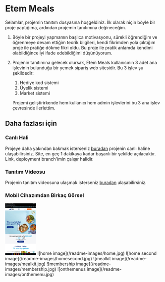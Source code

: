 # Etem Meals

Selamlar, projemin tanıtım dosyasına hoşgeldiniz. İlk olarak niçin böyle bir proje yaptığıma, ardından projemin tanıtımına değineceğim.

1. Böyle bir projeyi yapmamın başlıca motivasyonu, sürekli öğrendiğim ve öğrenmeye devam ettiğim teorik bilgileri, kendi fikrimden yola çıktığım proje ile pratiğe dökme fikri oldu. Bu proje ile pratik anlamda kendimi olabildiğince iyi ifade edebildiğimi düşünüyorum.

2. Projenin tanıtımına gelecek olursak, Etem Meals kullanıcının 3 adet ana işlevinin bulunduğu bir yemek sipariş web sitesidir. Bu 3 işlev şu şekildedir:

   1. Hediye kod sistemi
   2. Üyelik sistemi
   3. Market sistemi

   Projemi geliştirirkende hem kullanıcı hem admin işlevlerini bu 3 ana işlev çevresinde ilerlettim.

## Daha fazlası için

### Canlı Hali

Projeye daha yakından bakmak isterseniz [buradan](https://etemmeals-6ubc.onrender.com/) projenin canlı haline ulaşabilirsiniz. Site, en geç 1 dakikaya kadar başarılı bir şekilde açılacaktır. Link, deployment branch'imin çalışır halidir.

### Tanıtım Videosu

Projenin tanıtım videosuna ulaşmak isterseniz [buradan](https://youtu.be/N42sXw0XIP8) ulaşabilirsiniz.

### Mobil Cihazımdan Birkaç Görsel
<img src="/readme-images/home.jpg" width="100"/>
![home image](/readme-images/home.jpg)
![home second image](/readme-images/homesecond.jpg)
![mealkit image](/readme-images/mealkit.jpg)
![membership image](/readme-images/membership.jpg)
![onthemenus image](/readme-images/onthemenu.jpg)
